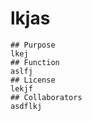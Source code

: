 # lkjas
    ## Purpose
    lkej
    ## Function
    aslfj
    ## License
    lekjf
    ## Collaborators
    asdflkj